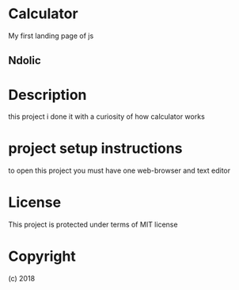 # Calculator
My first landing page of js

## Ndolic

# Description

this project i done it with a curiosity of how calculator works

# project setup instructions

to open this project you must have one web-browser and text editor

# License

This project is protected under terms of MIT license

# Copyright

(c) 2018